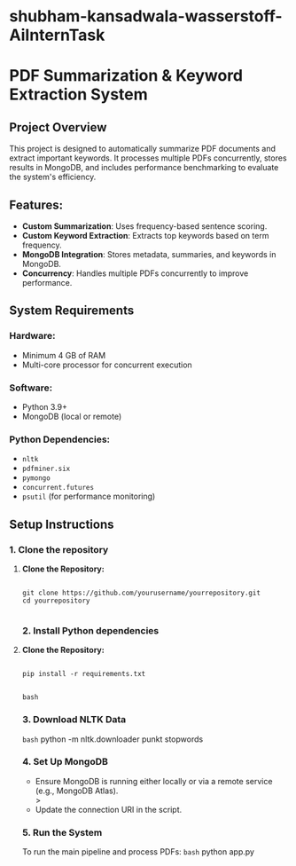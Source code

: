 # shubham-kansadwala-wasserstoff-AiInternTask

# PDF Summarization & Keyword Extraction System

## Project Overview
This project is designed to automatically summarize PDF documents and extract important keywords. It processes multiple PDFs concurrently, stores results in MongoDB, and includes performance benchmarking to evaluate the system's efficiency.

## Features:
- **Custom Summarization**: Uses frequency-based sentence scoring.
- **Custom Keyword Extraction**: Extracts top keywords based on term frequency.
- **MongoDB Integration**: Stores metadata, summaries, and keywords in MongoDB.
- **Concurrency**: Handles multiple PDFs concurrently to improve performance.

## System Requirements

### Hardware:
- Minimum 4 GB of RAM
- Multi-core processor for concurrent execution

### Software:
- Python 3.9+
- MongoDB (local or remote)

### Python Dependencies:
- `nltk`
- `pdfminer.six`
- `pymongo`
- `concurrent.futures`
- `psutil` (for performance monitoring)

## Setup Instructions

### 1. Clone the repository

<ol>
    <li><strong>Clone the Repository:</strong>
        <pre><code class="bash">
git clone https://github.com/yourusername/yourrepository.git
cd yourrepository 
        </code></pre>
    </li>

### 2. Install Python dependencies
  
  <li><strong>Clone the Repository:</strong>
        <pre><code class="bash">
pip install -r requirements.txt
        </code></pre>
    </li>


```bash```

### 3.  Download NLTK Data
```bash```
python -m nltk.downloader punkt stopwords

### 4. Set Up MongoDB
<ul>
  <li>Ensure MongoDB is running either locally or via a remote service (e.g., MongoDB Atlas).</li>>
  <li>Update the connection URI in the script.</li>
</ul>


### 5. Run the System
To run the main pipeline and process PDFs:
```bash```
python app.py

